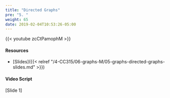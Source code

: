 ```yaml
---
title: "Directed Graphs"
pre: "5. "
weight: 65
date: 2019-02-04T10:53:26-05:00
---
```


{{< youtube zcCtPamophM >}}

#### Resources
* [Slides]({{< relref "/4-CC315/06-graphs-M/05-graphs-directed-graphs-slides.md" >}})

#### Video Script

[Slide 1]